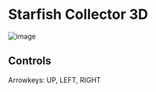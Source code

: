 # Starfish Collector 3D

![image](https://user-images.githubusercontent.com/4059636/67091489-065e7280-f1ad-11e9-9e99-a3d343db3606.png)

## Controls
Arrowkeys: UP, LEFT, RIGHT
